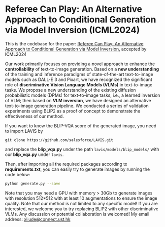 # Referee Can Play: An Alternative Approach to Conditional Generation via Model Inversion (ICML2024)
This is the codebase for the paper: [Referee Can Play: An Alternative Approach to Conditional Generation via Model Inversion](https://arxiv.org/abs/2402.16305), accepted by ICML2024

Our work primarily focuses on providing a novel approach to enhance the **controllability** of text-to-image generation. Based on a **new understanding** of the training and inference paradigms of state-of-the-art text-to-image models such as DALL-E 3 and Pixart, we have recognized the significant role of **discriminative Vision Language Models (VLMs)** in text-to-image tasks. We propose a new understanding of the existing diffusion probabilistic models (DPMs) for text-to-image tasks, i.e., a learned inversion of VLM; then based on **VLM inversion**, we have designed an alternative text-to-image generation pipeline. We conducted a series of validation experiments using BLIP2 as a proof of concept to demonstrate the effectiveness of our method.

If you want to know the BLIP-VQA score of the generated image, you need to import LAVIS by
```
git clone https://github.com/salesforce/LAVIS.git
```
and replace the **blip_vqa.py** under the path `lavis/models/blip_models/` with our **blip_vqa.py** under `lavis`.

Then, after importing all the required packages according to **requirements.txt**, you can easily try to generate images by running the code below:

```bash
python generate.py --save
```

Note that you may need a GPU with memory > 30Gb to generate images with resolution 512*512 with at least 10 augmentations to ensure the image quality.
Note that our method is not limited to any specific model! If you are interested, we welcome you to try replacing BLIP2 with other discriminative VLMs. Any discussion or potential collaboration is welcomed! My email address: xliude@connect.ust.hk
